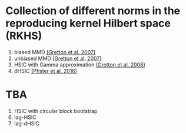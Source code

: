 # Collection of different norms in the reproducing kernel Hilbert space (RKHS)

1. biased MMD [(Gretton et al. 2007)](http://www.gatsby.ucl.ac.uk/~gretton/papers/GreBorRasSchSmo07.pdf)
2. unbiased MMD [(Gretton et al. 2007)](http://www.gatsby.ucl.ac.uk/~gretton/papers/GreBorRasSchSmo07.pdf)
3. HSIC with Gamma approximation [(Gretton et al. 2008)](http://papers.nips.cc/paper/3201-a-kernel-statistical-test-of-independence.pdf)
4. dHSIC [(Pfister et al. 2016)](https://arxiv.org/pdf/1603.00285.pdf)

# TBA
5. HSIC with circular block bootstrap
6. lag-HSIC 
7. lag-dHSIC
